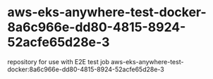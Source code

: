 # aws-eks-anywhere-test-docker-8a6c966e-dd80-4815-8924-52acfe65d28e-3
repository for use with E2E test job aws-eks-anywhere-test-docker:8a6c966e-dd80-4815-8924-52acfe65d28e-3
